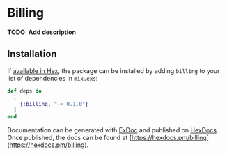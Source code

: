 # Billing

**TODO: Add description**

## Installation

If [available in Hex](https://hex.pm/docs/publish), the package can be installed
by adding `billing` to your list of dependencies in `mix.exs`:

```elixir
def deps do
  [
    {:billing, "~> 0.1.0"}
  ]
end
```

Documentation can be generated with [ExDoc](https://github.com/elixir-lang/ex_doc)
and published on [HexDocs](https://hexdocs.pm). Once published, the docs can
be found at [https://hexdocs.pm/billing](https://hexdocs.pm/billing).

